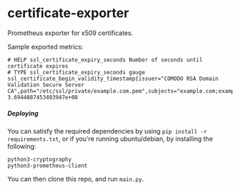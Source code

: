 # certificate-exporter

Prometheus exporter for x509 certificates.

Sample exported metrics:

```
# HELP ssl_certificate_expiry_seconds Number of seconds until certificate expires
# TYPE ssl_certificate_expiry_seconds gauge
ssl_certificate_begin_validity_timestamp{issuer="COMODO RSA Domain Validation Secure Server CA",path="/etc/ssl/private/example.com.pem",subjects="example.com;example2.com"} 3.6944887453493947e+08
```


##### Deploying

You can satisfy the required dependencies by using `pip install -r requirements.txt`, or if you're running ubuntu/debian, by installing the following:
```
python3-cryptography
python3-prometheus-client
```

You can then clone this repo, and run `main.py`.
